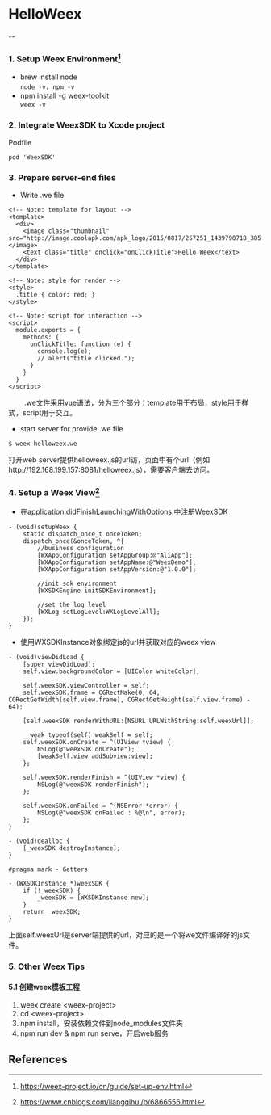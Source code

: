 # HelloWeex
--

### 1. Setup Weex Environment[^1]

* brew install node   
`node -v`，`npm -v`
* npm install -g weex-toolkit    
`weex -v`

### 2. Integrate WeexSDK to Xcode project

Podfile

```
pod 'WeexSDK'
```

### 3. Prepare server-end files

* Write .we file

```
<!-- Note: template for layout -->
<template>
  <div>
    <image class="thumbnail" src="http://image.coolapk.com/apk_logo/2015/0817/257251_1439790718_385.png"></image>
    <text class="title" onclick="onClickTitle">Hello Weex</text>
  </div>
</template>

<!-- Note: style for render -->
<style>
  .title { color: red; }
</style>

<!-- Note: script for interaction -->
<script>
  module.exports = {
    methods: {
      onClickTitle: function (e) {
        console.log(e);
        // alert("title clicked.");
      }
    }
  }
</script>
```
&nbsp;&nbsp;&nbsp;&nbsp;&nbsp;&nbsp;&nbsp;&nbsp;.we文件采用vue语法，分为三个部分：template用于布局，style用于样式，script用于交互。

* start server for provide .we file

```
$ weex helloweex.we
```

打开web server提供helloweex.js的url访，页面中有个url（例如http://192.168.199.157:8081/helloweex.js），需要客户端去访问。

### 4. Setup a Weex View[^2]

* 在application:didFinishLaunchingWithOptions:中注册WeexSDK

```
- (void)setupWeex {
    static dispatch_once_t onceToken;
    dispatch_once(&onceToken, ^{
        //business configuration
        [WXAppConfiguration setAppGroup:@"AliApp"];
        [WXAppConfiguration setAppName:@"WeexDemo"];
        [WXAppConfiguration setAppVersion:@"1.0.0"];
        
        //init sdk environment
        [WXSDKEngine initSDKEnvironment];
        
        //set the log level
        [WXLog setLogLevel:WXLogLevelAll];
    });
}
```

* 使用WXSDKInstance对象绑定js的url并获取对应的weex view

```
- (void)viewDidLoad {
    [super viewDidLoad];
    self.view.backgroundColor = [UIColor whiteColor];
    
    self.weexSDK.viewController = self;
    self.weexSDK.frame = CGRectMake(0, 64, CGRectGetWidth(self.view.frame), CGRectGetHeight(self.view.frame) - 64);
    
    [self.weexSDK renderWithURL:[NSURL URLWithString:self.weexUrl]];
    
    __weak typeof(self) weakSelf = self;
    self.weexSDK.onCreate = ^(UIView *view) {
        NSLog(@"weexSDK onCreate");
        [weakSelf.view addSubview:view];
    };
    
    self.weexSDK.renderFinish = ^(UIView *view) {
        NSLog(@"weexSDK renderFinish");
    };
    
    self.weexSDK.onFailed = ^(NSError *error) {
        NSLog(@"weexSDK onFailed : %@\n", error);
    };
}

- (void)dealloc {
    [_weexSDK destroyInstance];
}

#pragma mark - Getters

- (WXSDKInstance *)weexSDK {
    if (!_weexSDK) {
        _weexSDK = [WXSDKInstance new];
    }
    return _weexSDK;
}
```

上面self.weexUrl是server端提供的url，对应的是一个将we文件编译好的js文件。


### 5. Other Weex Tips

#### 5.1 创建weex模板工程

1. weex create \<weex-project\>
2. cd \<weex-project\>
3. npm install，安装依赖文件到node_modules文件夹
4. npm run dev & npm run serve，开启web服务

References
--

[^1]: https://weex-project.io/cn/guide/set-up-env.html
[^2]: https://www.cnblogs.com/liangqihui/p/6866556.html

